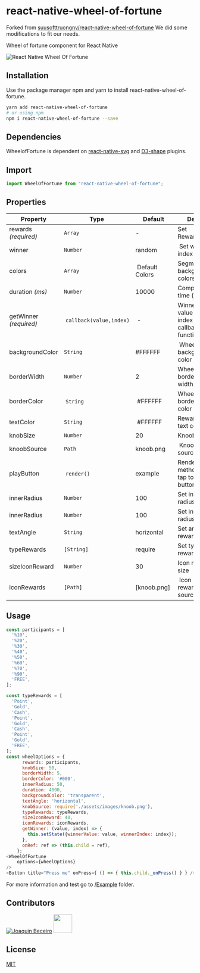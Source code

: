 # react-native-wheel-of-fortune

Forked from [suusofttruongnv/react-native-wheel-of-fortune](https://github.com/suusofttruongnv/react-native-wheel-of-fortune)
We did some modifications to fit our needs.

Wheel of fortune component for React Native

![React Native Wheel Of Fortune](https://github.com/eftalyurtseven/react-native-wheel-of-fortune/raw/master/assets/images/wof.gif "React Native Wheel Of Fortune")

## Installation

Use the package manager npm and yarn to install react-native-wheel-of-fortune.

```bash
yarn add react-native-wheel-of-fortune
# or using npm
npm i react-native-wheel-of-fortune --save
```

## Dependencies

WheelofFortune is dependent on [react-native-svg](https://github.com/react-native-community/react-native-svg) and [D3-shape](https://github.com/d3/d3-shape) plugins.

## Import

```js
import WheelOfFortune from "react-native-wheel-of-fortune";
```

## Properties

| Property               | Type                     | Default         | Desc                                     |
| ---------------------- | ------------------------ | --------------- | ---------------------------------------- |
| rewards _(required)_   | `Array`                  | -               | Set Rewards                              |
| winner                 | `Number`                 | random          |  Set winner index                        |
| colors                 | `Array`                  |  Default Colors | Segment background colors                |
| duration _(ms)_        | `Number`                 | 10000           | Completion time (ms)                     |
| getWinner _(required)_ |  `callback(value,index)` |  -              | Winner value and index callback function |
| backgroundColor        | `String`                 | #FFFFFF         |  Wheel background color                  |
| borderWidth            | `Number`                 | 2               | Wheel border width                       |
| borderColor            |  `String`                |  #FFFFFF        | Wheel border color                       |
| textColor              | `String`                 |  #FFFFFF        | Rewards text color                       |
| knobSize               | `Number`                 | 20              | Knoob size                               |
| knoobSource            | `Path`                   | knoob.png       |  Knoob source                            |
| playButton             |  `render()`              | example         | Render method for tap to play button     |
| innerRadius            | `Number`                 | 100             | Set inner radius size                    |
| innerRadius            | `Number`                 | 100             | Set inner radius size                    |
| textAngle              | `String`                 | horizontal      | Set angle of reward text                 |
| typeRewards            | `[String]`               | require         | Set type rewards                         |
| sizeIconReward         | `Number`                 | 30              | Icon reward size                         |
| iconRewards            | `[Path]`                 | [knoob.png]     |  Icon reward source                      |

## Usage

```js
const participants = [
  '%10',
  '%20',
  '%30',
  '%40',
  '%50',
  '%60',
  '%70',
  '%90',
  'FREE',
];

const typeRewards = [
  'Point',
  'Gold',
  'Cash',
  'Point',
  'Gold',
  'Cash',
  'Point',
  'Gold',
  'FREE',
];
const wheelOptions = {
      rewards: participants,
      knobSize: 50,
      borderWidth: 5,
      borderColor: '#000',
      innerRadius: 50,
      duration: 4000,
      backgroundColor: 'transparent',
      textAngle: 'horizontal',
      knobSource: require('./assets/images/knoob.png'),
      typeRewards: typeRewards,
      sizeIconReward: 40,
      iconRewards: iconRewards,
      getWinner: (value, index) => {
        this.setState({winnerValue: value, winnerIndex: index});
      },
      onRef: ref => (this.child = ref),
    };
<WheelOfFortune
    options={wheelOptions}
/>
<Button title="Press me" onPress={ () => { this.child._onPress() } } />
```

For more information and test go to [/Example](https://github.com/eftalyurtseven/react-native-wheel-of-fortune/tree/master/Example) folder.

## Contributors

[![Joaquin Beceiro](https://avatars0.githubusercontent.com/u/10049759?s=50 "Joaquin Beceiro")](https://github.com/JoaquinBeceiro)
[<img src="https://avatars0.githubusercontent.com/u/50332377" width="50"/>](https://github.com/Rubinjo)

## License

[MIT](https://choosealicense.com/licenses/mit/)
